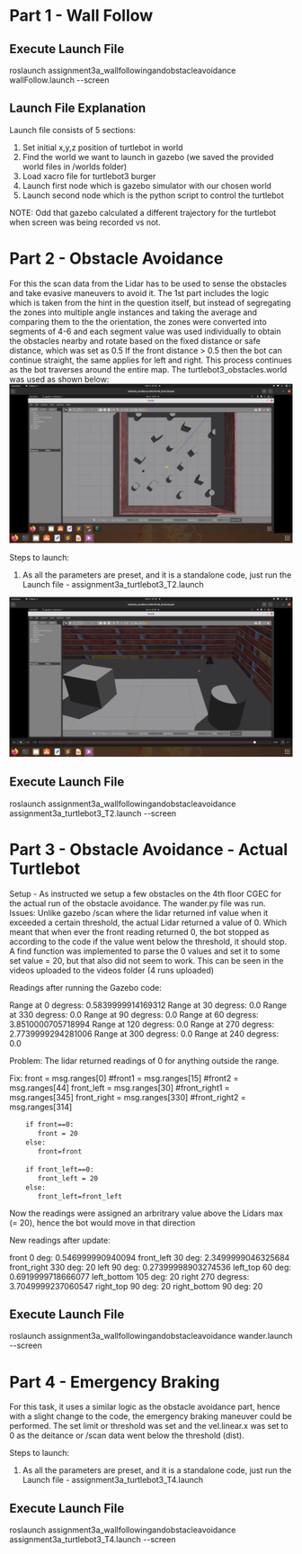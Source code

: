 # Part 1 - Wall Follow

## Execute Launch File

roslaunch assignment3a_wallfollowingandobstacleavoidance wallFollow.launch --screen


## Launch File Explanation

Launch file consists of 5 sections:

1. Set initial x,y,z position of turtlebot in world
2. Find the world we want to launch in gazebo (we saved the provided world files in /worlds folder)
3. Load xacro file for turtlebot3 burger
4. Launch first node which is gazebo simulator with our chosen world
5. Launch second node which is the python script to control the turtlebot

NOTE: Odd that gazebo calculated a different trajectory for the turtlebot when screen was being recorded vs not.

# Part 2 - Obstacle Avoidance

For this the scan data from the Lidar has to be used to sense the obstacles and take evasive maneuvers to avoid it.
The 1st part includes the logic which is taken from the hint in the question itself, but instead of segregating the zones into multiple angle instances and taking the average and comparing them to the the orientation, the zones were converted into segments of 4-6 and each segment value was used individually to obtain the obstacles nearby and rotate based on the fixed distance or safe distance, which was set as 0.5
If the front distance > 0.5 then the bot can continue straight, the same applies for left and right. 
This process continues as the bot traverses around the entire map. The turtlebot3_obstacles.world was used as shown below:
![](images/Task2_1.png)

Steps to launch:
1. As all the parameters are preset, and it is a standalone code, just run the Launch file - assignment3a_turtlebot3_T2.launch 

![](images/Task2_2.png)

## Execute Launch File

roslaunch assignment3a_wallfollowingandobstacleavoidance assignment3a_turtlebot3_T2.launch --screen

# Part 3 - Obstacle Avoidance - Actual Turtlebot

Setup - As instructed we setup a few obstacles on the 4th floor CGEC for the actual run of the obstacle avoidance. 
The wander.py file was run.
Issues: Unlike gazebo /scan where the lidar returned inf value when it exceeded a certain threshold, the actual Lidar returned a value of 0. Which meant that when ever the front reading returned 0, the bot stopped as according to the code if the value went below the threshold, it should stop. 
A find function was implemented to parse the 0 values and set it to some set value = 20, but that also did not seem to work.
This can be seen in the videos uploaded to the videos folder (4 runs uploaded)

Readings after running the Gazebo code:

Range at 0 degress: 0.5839999914169312
Range at 30 degress: 0.0
Range at 330 degress: 0.0
Range at 90 degress: 0.0
Range at 60 degress: 3.8510000705718994
Range at 120 degress: 0.0
Range at 270 degress: 2.7739999294281006
Range at 300 degress: 0.0
Range at 240 degress: 0.0

Problem: The lidar returned readings of 0 for anything outside the range.

Fix: 
       front = msg.ranges[0]
        #front1 = msg.ranges[15]
        #front2 = msg.ranges[44]
        front_left = msg.ranges[30]
        #front_right1 = msg.ranges[345]
        front_right = msg.ranges[330]
        #front_right2 = msg.ranges[314]

        if front==0:
           front = 20
        else:
           front=front
        
        if front_left==0:
           front_left = 20
        else: 
           front_left=front_left

Now the readings were assigned an arbritrary value above the Lidars max (= 20), hence the bot would move in that direction

New readings after update:

front 0 deg: 0.546999990940094
front_left 30 deg: 2.3499999046325684
front_right 330 deg: 20
left 90 deg: 0.27399998903274536
left_top 60 deg: 0.6919999718666077
left_bottom 105 deg: 20
right 270 degress: 3.7049999237060547
right_top 90 deg: 20
right_bottom 90 deg: 20

## Execute Launch File

roslaunch assignment3a_wallfollowingandobstacleavoidance wander.launch --screen

# Part 4 - Emergency Braking

For this task, it uses a similar logic as the obstacle avoidance part, hence with a slight change to the code, the emergency braking maneuver could be performed.
The set limit or threshold was set and the vel.linear.x was set to 0 as the deitance or /scan data went below the threshold (dist).

Steps to launch:
1. As all the parameters are preset, and it is a standalone code, just run the Launch file - assignment3a_turtlebot3_T4.launch 

## Execute Launch File

roslaunch assignment3a_wallfollowingandobstacleavoidance assignment3a_turtlebot3_T4.launch --screen
